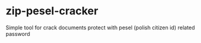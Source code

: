 # zip-pesel-cracker
Simple tool for crack documents protect with pesel (polish citizen id) related password
